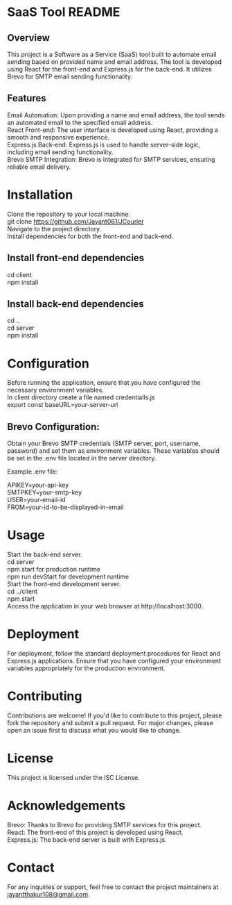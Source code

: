 # SaaS Tool README
## Overview
This project is a Software as a Service (SaaS) tool built to automate email sending based on provided name and email address. The tool is developed using React for the front-end and Express.js for the back-end. It utilizes Brevo for SMTP email sending functionality.

## Features
Email Automation: Upon providing a name and email address, the tool sends an automated email to the specified email address.  
React Front-end: The user interface is developed using React, providing a smooth and responsive experience.  
Express.js Back-end: Express.js is used to handle server-side logic, including email sending functionality.  
Brevo SMTP Integration: Brevo is integrated for SMTP services, ensuring reliable email delivery.  
# Installation
Clone the repository to your local machine.  
git clone https://github.com/Jayant061/JCourier  
Navigate to the project directory.  
Install dependencies for both the front-end and back-end.  
## Install front-end dependencies  
cd client  
npm install  

## Install back-end dependencies
cd ..  
cd server  
npm install  
# Configuration
Before running the application, ensure that you have configured the necessary environment variables.  
In client directory create a file named credentialls.js  
export const baseURL=your-server-url  

## Brevo Configuration: 
Obtain your Brevo SMTP credentials (SMTP server, port, username, password) and set them as environment variables. These variables should be set in the .env file located in the server directory.  

Example .env file:  

APIKEY=your-api-key  
SMTPKEY=your-smtp-key  
USER=your-email-id  
FROM=your-id-to-be-displayed-in-email  
# Usage
Start the back-end server.  
cd server  
npm start for production runtime  
npm run devStart for development runtime  
Start the front-end development server.  
cd ../client  
npm start  
Access the application in your web browser at http://localhost:3000.  
# Deployment
For deployment, follow the standard deployment procedures for React and Express.js applications. Ensure that you have configured your environment variables appropriately for the production environment.  

# Contributing
Contributions are welcome! If you'd like to contribute to this project, please fork the repository and submit a pull request. For major changes, please open an issue first to discuss what you would like to change.  

# License
This project is licensed under the ISC License.  

# Acknowledgements
Brevo: Thanks to Brevo for providing SMTP services for this project.  
React: The front-end of this project is developed using React.  
Express.js: The back-end server is built with Express.js.  
# Contact
For any inquiries or support, feel free to contact the project maintainers at jayantthakur108@gmail.com.
